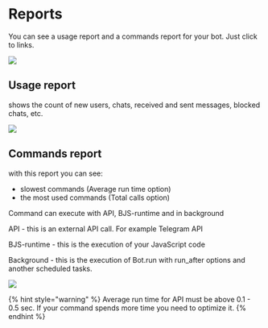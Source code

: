 # Reports

You can see a usage report and a commands report for your bot. Just click to links.

![](<.gitbook/assets/image (17).png>)

## Usage report

shows the count of new users, chats, received and sent messages, blocked chats, etc.&#x20;

![](<.gitbook/assets/image (34).png>)

## Commands report

with this report you can see:

* slowest commands (Average run time option)
* the most used commands (Total calls option)

Command can execute with API, BJS-runtime and in background

API - this is an external API call. For example Telegram API

BJS-runtime - this is the execution of your JavaScript code

Background - this is the execution of Bot.run with run\_after options and another scheduled tasks.

![](<.gitbook/assets/image (96).png>)

{% hint style="warning" %}
Average run time for API must be above 0.1 - 0.5 sec. If your command spends more time you need to optimize it.
{% endhint %}
